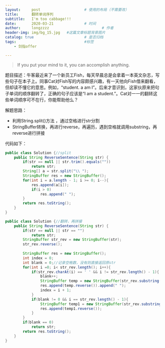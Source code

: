 ```yaml
---
layout:     post   				    # 使用的布局（不需要改）
title:      翻转单词序列
subtitle:   I'm too cabbage!!!
date:       2020-03-21 				# 时间
author:     longzzzz						# 作者
header-img: img/bg_15.jpg 	#这篇文章标题背景图片
catalog: true 						# 是否归档
tags:								#标签
    - 剑指offer

---
```


>If you put your mind to it, you can accomplish anything.

题目描述：牛客最近来了一个新员工Fish，每天早晨总是会拿着一本英文杂志，写些句子在本子上。同事Cat对Fish写的内容颇感兴趣，有一天他向Fish借来翻看，但却读不懂它的意思。例如，“student. a am I”。后来才意识到，这家伙原来把句子单词的顺序翻转了，正确的句子应该是“I am a student.”。Cat对一一的翻转这些单词顺序可不在行，你能帮助他么？

解题思路：

* 利用String.split()方法 ，通过空格进行str分割
* StringBuffer转换，再进行reverse，再遍历，遇到空格就调用substring，再reverse进行拼接

代码如下：

```java
public class Solution {//split
    public String ReverseSentence(String str) {
        if(str == null || str.trim().equals(""))
            return str;
        String[] a = str.split("\\ ");
        StringBuffer res = new StringBuffer();
        for(int i = a.length - 1; i >= 0; i--){
            res.append(a[i]);
            if(i > 0)
                res.append(" ");
        }
        return res.toString();
    }
}
```

```java
public class Solution {//翻转，再拼接
    public String ReverseSentence(String str) {
        if(str == null || str == "")
            return str;
        StringBuffer str_rev = new StringBuffer(str);
        str_rev.reverse();
        
        StringBuffer res = new StringBuffer();
        int index = 0;
        int blank = 0;//记录空格数，没有则直接返回原str
        for(int i =0; i< str_rev.length(); i++){
            if(str_rev.charAt(i) == ' ' && i != str_rev.length() - 1){
                blank++;
                StringBuffer temp = new StringBuffer(str_rev.substring(index,i));
                res.append(temp.reverse()).append(" ");
                index = i + 1;
            }
            if(blank != 0 && i == str_rev.length() - 1){
                StringBuffer temp1 = new StringBuffer(str_rev.substring(index,i + 1));
                res.append(temp1.reverse());
            }
        }
        if(blank == 0)
            return str;
        return res.toString();
    }
}
```

